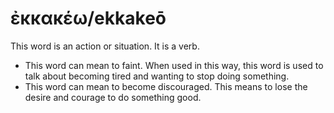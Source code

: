 # ἐκκακέω/ekkakeō
This word is an action or situation. It is a verb.

* This word can mean to faint. When used in this way, this word is used to talk about becoming tired and wanting to stop doing something.
* This word can mean to become discouraged. This means to lose the desire and courage to do something good.
